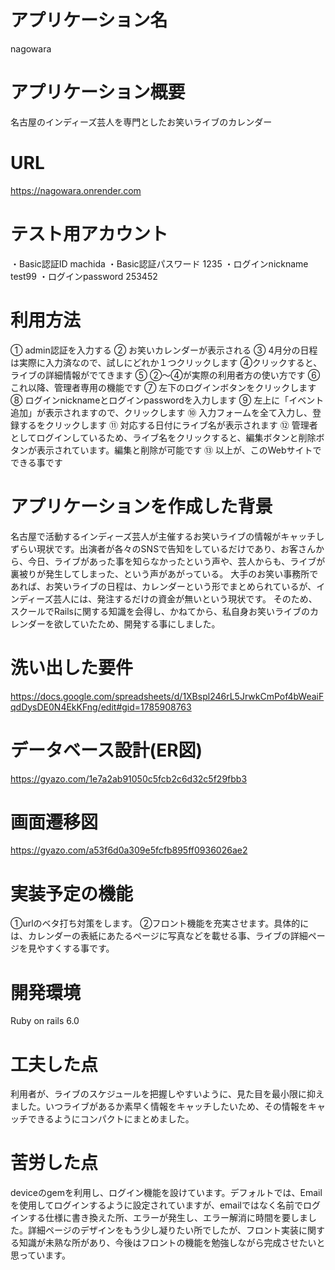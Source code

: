 # アプリケーション名
nagowara

# アプリケーション概要
名古屋のインディーズ芸人を専門としたお笑いライブのカレンダー

# URL
https://nagowara.onrender.com

# テスト用アカウント
・Basic認証ID machida
・Basic認証パスワード 1235
・ログインnickname test99
・ログインpassword 253452

# 利用方法
① admin認証を入力する
② お笑いカレンダーが表示される
③ 4月分の日程は実際に入力済なので、試しにどれか１つクリックします
④クリックすると、ライブの詳細情報がでてきます
⑤ ②～④が実際の利用者方の使い方です
⑥ これ以降、管理者専用の機能です
⑦ 左下のログインボタンをクリックします
⑧ ログインnicknameとログインpasswordを入力します
⑨ 左上に「イベント追加」が表示されますので、クリックします
⑩ 入力フォームを全て入力し、登録するをクリックします
⑪ 対応する日付にライブ名が表示されます
⑫ 管理者としてログインしているため、ライブ名をクリックすると、編集ボタンと削除ボタンが表示されています。編集と削除が可能です
⑬ 以上が、このWebサイトでできる事です

# アプリケーションを作成した背景
名古屋で活動するインディーズ芸人が主催するお笑いライブの情報がキャッチしずらい現状です。出演者が各々のSNSで告知をしているだけであり、お客さんから、今日、ライブがあった事を知らなかったという声や、芸人からも、ライブが裏被りが発生してしまった、という声があがっている。
大手のお笑い事務所であれば、お笑いライブの日程は、カレンダーという形でまとめられているが、インディーズ芸人には、発注するだけの資金が無いという現状です。
そのため、スクールでRailsに関する知識を会得し、かねてから、私自身お笑いライブのカレンダーを欲していたため、開発する事にしました。

# 洗い出した要件
https://docs.google.com/spreadsheets/d/1XBspl246rL5JrwkCmPof4bWeaiFqdDysDE0N4EkKFng/edit#gid=1785908763

# データベース設計(ER図)
https://gyazo.com/1e7a2ab91050c5fcb2c6d32c5f29fbb3


# 画面遷移図
https://gyazo.com/a53f6d0a309e5fcfb895ff0936026ae2

# 実装予定の機能
①urlのベタ打ち対策をします。
②フロント機能を充実させます。具体的には、カレンダーの表紙にあたるページに写真などを載せる事、ライブの詳細ページを見やすくする事です。

# 開発環境
Ruby on rails 6.0

# 工夫した点
利用者が、ライブのスケジュールを把握しやすいように、見た目を最小限に抑えました。いつライブがあるか素早く情報をキャッチしたいため、その情報をキャッチできるようにコンパクトにまとめました。

# 苦労した点
deviceのgemを利用し、ログイン機能を設けています。デフォルトでは、Emailを使用してログインするように設定されていますが、emailではなく名前でログインする仕様に書き換えた所、エラーが発生し、エラー解消に時間を要しました。詳細ページのデザインをもう少し凝りたい所でしたが、フロント実装に関する知識が未熟な所があり、今後はフロントの機能を勉強しながら完成させたいと思っています。
